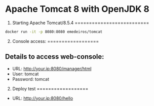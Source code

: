 Apache Tomcat 8 with OpenJDK 8
====================================

1. Starting Apache Tomcat/8.5.4
==========================

```sh
docker run -it -p 8080:8080 emedeiros/tomcat
```

2. Console access:
==================

## Details to access web-console:

* URL:  http://your.ip:8080/manager/html
* User: tomcat
* Password: tomcat

2. Deploy test
==================

* URL: http://your.ip:8080/hello
